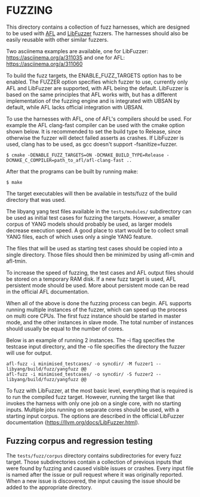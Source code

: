 # FUZZING
This directory contains a collection of fuzz harnesses, which are designed to
be used with [AFL](http://lcamtuf.coredump.cx/afl/) and [LibFuzzer](https://llvm.org/docs/LibFuzzer.html)
fuzzers. The harnesses should also be easily reusable with other similar fuzzers.

Two asciinema examples are available, one for LibFuzzer:
https://asciinema.org/a/311035
and one for AFL:
https://asciinema.org/a/311060

To build the fuzz targets, the ENABLE_FUZZ_TARGETS option has to be enabled.
The FUZZER option specifies which fuzzer to use, currently only AFL and LibFuzzer
are supported, with AFL being the default. LibFuzzer is based on the same 
principles that AFL works with, but has a different implementation of the fuzzing engine
and is integrated with UBSAN by default, while AFL lacks official integration with UBSAN.

To use the harnesses with AFL, one of AFL's compilers should be used.
For example the AFL clang-fast compiler can be used with the cmake option shown below.
It is recommended to set the build type to Release, since otherwise the fuzzer will
detect failed asserts as crashes.
If LibFuzzer is used, clang has to be used, as gcc doesn't support -fsanitize=fuzzer.

```
$ cmake -DENABLE_FUZZ_TARGETS=ON -DCMAKE_BUILD_TYPE=Release -DCMAKE_C_COMPILER=path_to_afl/afl-clang-fast ..
```

After that the programs can be built by running make:
```
$ make
```

The target executables will then be available in tests/fuzz of the build directory that was used.

The libyang yang test files available in the `tests/modules/` subdirectory can be used as initial
test cases for fuzzing the targets. However, a smaller corpus of YANG models should probably
be used, as larger models decrease execution speed. A good place to start would be to collect
small YANG files, each of which uses only a single YANG feature.

The files that will be used as starting test cases should be copied into a single directory. Those files should then be minimized by using afl-cmin and afl-tmin.

To increase the speed of fuzzing, the test cases and AFL output files should be stored on a temporary RAM disk.
If a new fuzz target is used, AFL persistent mode should be used. More about persistent mode can be read in the official AFL documentation.

When all of the above is done the fuzzing process can begin. AFL supports running multiple instances of the fuzzer, which can speed up the
process on multi core CPUs. The first fuzz instance should be started in master mode, and the other instances in slave mode.
The total number of instances should usually be equal to the number of cores.

Below is an example of running 2 instances. The -i flag specifies the testcase input directory, and the -o file specifies the directory the fuzzer will use for output.
```
afl-fuzz -i minimised_testcases/ -o syncdir/ -M fuzzer1 -- libyang/build/fuzz/yangfuzz @@
afl-fuzz -i minimised_testcases/ -o syncdir/ -S fuzzer2 -- libyang/build/fuzz/yangfuzz @@
```

To fuzz with LibFuzzer, at the most basic level, everything that is required is
to run the compiled fuzz target.
However, running the target like that invokes the harness with only one job
on a single core, with no starting inputs. 
Multiple jobs running on separate cores should be used, with a starting input corpus.
The options are described in the official LibFuzzer documentation (https://llvm.org/docs/LibFuzzer.html).

## Fuzzing corpus and regression testing
The `tests/fuzz/corpus` directory contains subdirectories for every fuzz target. Those subdirectories contain a collection of previous inputs that were found by fuzzing and caused visible issues or crashes. Every input file is named after the issue or pull request where it was originally reported. When a new issue is discovered, the input causing the issue should be added to the appropriate directory.
